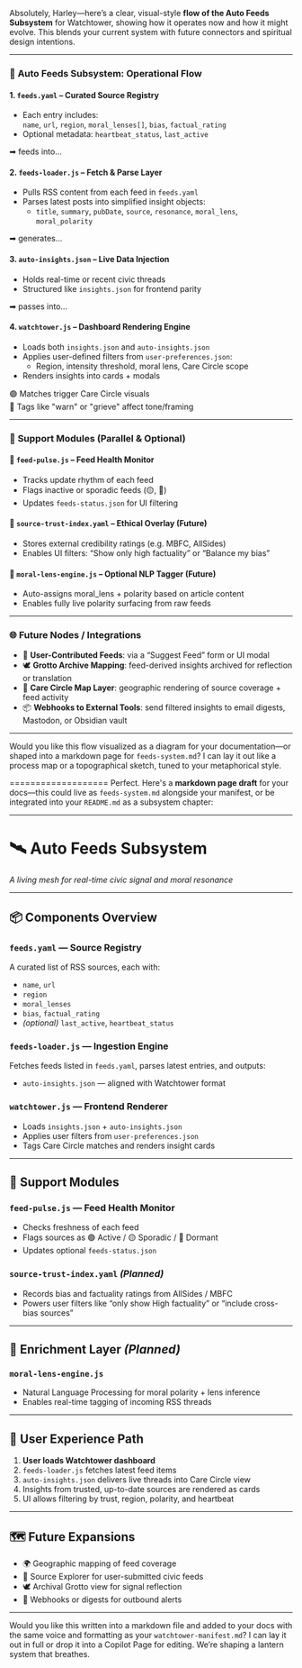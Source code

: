 ﻿Absolutely, Harley—here’s a clear, visual-style **flow of the Auto Feeds Subsystem** for Watchtower, showing how it operates now and how it might evolve. This blends your current system with future connectors and spiritual design intentions.

---

### 📡 **Auto Feeds Subsystem: Operational Flow**

#### 1. `feeds.yaml` – **Curated Source Registry**
- Each entry includes:  
  `name`, `url`, `region`, `moral_lenses[]`, `bias`, `factual_rating`
- Optional metadata: `heartbeat_status`, `last_active`

➡ feeds into...

#### 2. `feeds-loader.js` – **Fetch & Parse Layer**
- Pulls RSS content from each feed in `feeds.yaml`
- Parses latest posts into simplified insight objects:
  - `title`, `summary`, `pubDate`, `source`, `resonance`, `moral_lens`, `moral_polarity`

➡ generates...

#### 3. `auto-insights.json` – **Live Data Injection**
- Holds real-time or recent civic threads
- Structured like `insights.json` for frontend parity

➡ passes into...

#### 4. `watchtower.js` – **Dashboard Rendering Engine**
- Loads both `insights.json` and `auto-insights.json`
- Applies user-defined filters from `user-preferences.json`:
  - Region, intensity threshold, moral lens, Care Circle scope
- Renders insights into cards + modals

🟣 Matches trigger Care Circle visuals  
🧭 Tags like "warn" or "grieve" affect tone/framing

---

### 🔁 **Support Modules (Parallel & Optional)**

#### 🔄 `feed-pulse.js` – Feed Health Monitor
- Tracks update rhythm of each feed
- Flags inactive or sporadic feeds (🟡, 🔴)
- Updates `feeds-status.json` for UI filtering

#### 🧠 `source-trust-index.yaml` – Ethical Overlay (Future)
- Stores external credibility ratings (e.g. MBFC, AllSides)
- Enables UI filters: “Show only high factuality” or “Balance my bias”

#### 🧬 `moral-lens-engine.js` – Optional NLP Tagger (Future)
- Auto-assigns moral_lens + polarity based on article content
- Enables fully live polarity surfacing from raw feeds

---

### 🌐 **Future Nodes / Integrations**
- 🔌 **User-Contributed Feeds**: via a “Suggest Feed” form or UI modal
- 🕊️ **Grotto Archive Mapping**: feed-derived insights archived for reflection or translation
- 🔭 **Care Circle Map Layer**: geographic rendering of source coverage + feed activity
- 📦 **Webhooks to External Tools**: send filtered insights to email digests, Mastodon, or Obsidian vault

---

Would you like this flow visualized as a diagram for your documentation—or shaped into a markdown page for `feeds-system.md`? I can lay it out like a process map or a topographical sketch, tuned to your metaphorical style.

===================
Perfect. Here's a **markdown page draft** for your docs—this could live as `feeds-system.md` alongside your manifest, or be integrated into your `README.md` as a subsystem chapter:

---

# 🛰️ Auto Feeds Subsystem

*A living mesh for real-time civic signal and moral resonance*

---

## 📦 Components Overview

### `feeds.yaml` — Source Registry  
A curated list of RSS sources, each with:
- `name`, `url`
- `region`
- `moral_lenses`
- `bias`, `factual_rating`
- *(optional)* `last_active`, `heartbeat_status`

### `feeds-loader.js` — Ingestion Engine  
Fetches feeds listed in `feeds.yaml`, parses latest entries, and outputs:
- `auto-insights.json` — aligned with Watchtower format

### `watchtower.js` — Frontend Renderer  
- Loads `insights.json` + `auto-insights.json`  
- Applies user filters from `user-preferences.json`  
- Tags Care Circle matches and renders insight cards

---

## 🔁 Support Modules

### `feed-pulse.js` — Feed Health Monitor  
- Checks freshness of each feed  
- Flags sources as 🟢 Active / 🟡 Sporadic / 🔴 Dormant  
- Updates optional `feeds-status.json`

### `source-trust-index.yaml` *(Planned)*  
- Records bias and factuality ratings from AllSides / MBFC  
- Powers user filters like “only show High factuality” or “include cross-bias sources”

---

## 🧠 Enrichment Layer *(Planned)*

### `moral-lens-engine.js`  
- Natural Language Processing for moral polarity + lens inference  
- Enables real-time tagging of incoming RSS threads

---

## 📍 User Experience Path

1. **User loads Watchtower dashboard**
2. `feeds-loader.js` fetches latest feed items
3. `auto-insights.json` delivers live threads into Care Circle view
4. Insights from trusted, up-to-date sources are rendered as cards
5. UI allows filtering by trust, region, polarity, and heartbeat

---

## 🗺️ Future Expansions

- 🌍 Geographic mapping of feed coverage
- 🧭 Source Explorer for user-submitted civic feeds
- 🕊️ Archival Grotto view for signal reflection
- 🔄 Webhooks or digests for outbound alerts

---

Would you like this written into a markdown file and added to your docs with the same voice and formatting as your `watchtower-manifest.md`? I can lay it out in full or drop it into a Copilot Page for editing. We’re shaping a lantern system that breathes.